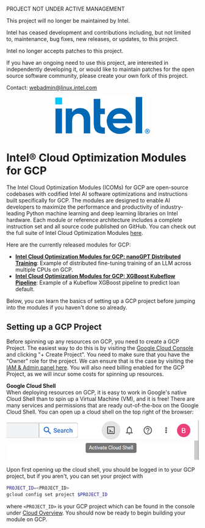 PROJECT NOT UNDER ACTIVE MANAGEMENT

This project will no longer be maintained by Intel.

Intel has ceased development and contributions including, but not limited to, maintenance, bug fixes, new releases, or updates, to this project.  

Intel no longer accepts patches to this project.

If you have an ongoing need to use this project, are interested in independently developing it, or would like to maintain patches for the open source software community, please create your own fork of this project.  

Contact: webadmin@linux.intel.com

<p align="center">
  <img src="./distributed-training/nlp/images/logo-classicblue-800px.png?raw=true" alt="Intel Logo" width="250"/>
</p>

# Intel® Cloud Optimization Modules for GCP

The Intel Cloud Optimization Modules (ICOMs) for GCP are open-source codebases with codified Intel AI software optimizations and instructions built specifically for GCP. The modules are designed to enable AI developers to maximize the performance and productivity of industry-leading Python machine learning and deep learning libraries on Intel hardware. Each module or reference architecture includes a complete instruction set and all source code published on GitHub. You can check out the full suite of Intel Cloud Optimization Modules [here](https://www.intel.com/content/www/us/en/developer/topic-technology/cloud-optimization.html).

Here are the currently released modules for GCP:

- **[Intel Cloud Optimization Modules for GCP: nanoGPT Distributed Training](distributed-training/nlp)**: Example of distributed fine-tuning training of an LLM across multiple CPUs on GCP.
- **[Intel Cloud Optimization Modules for GCP: XGBoost Kubeflow Pipeline](kubeflow)**: Example of a Kubeflow XGBoost pipeline to predict loan default.

Below, you can learn the basics of setting up a GCP project before jumping into the modules if you haven't done so already. 

## Setting up a GCP Project

Before spinning up any resources on GCP, you need to create a GCP Project. The easiest way to do this is by visiting the [Google Cloud Console](https://console.cloud.google.com/cloud-resource-manager) and clicking "+ Create Project". You need to make sure that you have the "Owner" role for the project. We can ensure that is the case by visiting the [IAM & Admin panel here](https://console.cloud.google.com/iam-admin/iam). You will also need billing enabled for the GCP Project, as we will incur some costs for spinning up resources.

**Google Cloud Shell** <br>
When deploying resources on GCP, it is easy to work in Google's native Cloud Shell than to spin up a Virtual Machine (VM), and it is free! There are many services and permissions that are ready out-of-the-box on the Google Cloud Shell. You can open up a cloud shell on the top right of the browser:

![image](./kubeflow/images/gcp_cloud_shell.png)

Upon first opening up the cloud shell, you should be logged in to your GCP project, but if you aren't, you can set your project with

```bash
PROJECT_ID=<PROJECT_ID>
gcloud config set project $PROJECT_ID
```

where `<PROJECT_ID>` is your GCP project which can be found in the console under [Cloud Overview](https://console.cloud.google.com/home/dashboard). You should now be ready to begin building your module on GCP.
